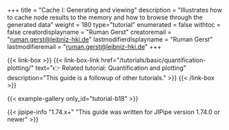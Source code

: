+++
title = "Cache I: Generating and viewing"
description = "Illustrates how to cache node results to the memory and how to browse through the generated data"
weight = 180
type="tutorial"
enumerated = false
withtoc = false
creatordisplayname = "Ruman Gerst"
creatoremail = "ruman.gerst@leibniz-hki.de"
lastmodifierdisplayname = "Ruman Gerst"
lastmodifieremail = "ruman.gerst@leibniz-hki.de"
+++

{{< link-box >}}
    {{< link-box-link href="/tutorials/basic/quantification-plotting/" text="👉 Related tutorial: Quantification and plotting" description="This guide is a followup of other tutorials." >}}
{{< /link-box >}}

{{< example-gallery only_id="tutorial-b18" >}}

{{< jipipe-info "1.74.x+" "This guide was written for JIPipe version 1.74.0 or newer" >}}
